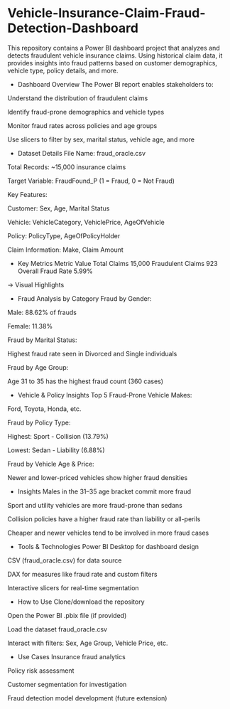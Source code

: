 # Vehicle-Insurance-Claim-Fraud-Detection-Dashboard
This repository contains a Power BI dashboard project that analyzes and detects fraudulent vehicle insurance claims. Using historical claim data, it provides insights into fraud patterns based on customer demographics, vehicle type, policy details, and more.

- Dashboard Overview
The Power BI report enables stakeholders to:

Understand the distribution of fraudulent claims

Identify fraud-prone demographics and vehicle types

Monitor fraud rates across policies and age groups

Use slicers to filter by sex, marital status, vehicle age, and more

- Dataset Details
File Name: fraud_oracle.csv

Total Records: ~15,000 insurance claims

Target Variable: FraudFound_P (1 = Fraud, 0 = Not Fraud)

Key Features:

Customer: Sex, Age, Marital Status

Vehicle: VehicleCategory, VehiclePrice, AgeOfVehicle

Policy: PolicyType, AgeOfPolicyHolder

Claim Information: Make, Claim Amount

- Key Metrics
Metric	Value
Total Claims	15,000
Fraudulent Claims	923
Overall Fraud Rate	5.99%

-> Visual Highlights
- Fraud Analysis by Category
Fraud by Gender:

Male: 88.62% of frauds

Female: 11.38%

Fraud by Marital Status:

Highest fraud rate seen in Divorced and Single individuals

Fraud by Age Group:

Age 31 to 35 has the highest fraud count (360 cases)

- Vehicle & Policy Insights
Top 5 Fraud-Prone Vehicle Makes:

Ford, Toyota, Honda, etc.

Fraud by Policy Type:

Highest: Sport - Collision (13.79%)

Lowest: Sedan - Liability (6.88%)

Fraud by Vehicle Age & Price:

Newer and lower-priced vehicles show higher fraud densities

- Insights
Males in the 31–35 age bracket commit more fraud

Sport and utility vehicles are more fraud-prone than sedans

Collision policies have a higher fraud rate than liability or all-perils

Cheaper and newer vehicles tend to be involved in more fraud cases

- Tools & Technologies
Power BI Desktop for dashboard design

CSV (fraud_oracle.csv) for data source

DAX for measures like fraud rate and custom filters

Interactive slicers for real-time segmentation

- How to Use
Clone/download the repository

Open the Power BI .pbix file (if provided)

Load the dataset fraud_oracle.csv

Interact with filters: Sex, Age Group, Vehicle Price, etc.

- Use Cases
Insurance fraud analytics

Policy risk assessment

Customer segmentation for investigation

Fraud detection model development (future extension)
